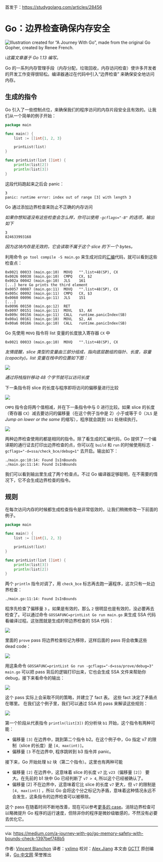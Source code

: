 首发于：https://studygolang.com/articles/28456

# Go：边界检查确保内存安全

![Illustration created for “A Journey With Go”, made from the original Go Gopher, created by Renee French.](https://raw.githubusercontent.com/studygolang/gctt-images2/master/20200304-Go-Memory-Safety-with-Bounds-Check/00.png)

ℹ️*这篇文章基于 Go 1.13 编写。*

Go 的一系列内存管理手段（内存分配，垃圾回收，内存访问检查）使许多开发者的开发工作变得很轻松。编译器通过在代码中引入“边界检查” 来确保安全地访问内存。

## 生成的指令

Go 引入了一些控制点位，来确保我们的程序访问的内存片段安全且有效的。让我们从一个简单的例子开始：

```go
package main

func main() {
    list := []int{1, 2, 3}

    printList(list)
}

func printList(list []int) {
    println(list[2])
    println(list[3])
}
```

这段代码跑起来之后会 panic：

```
3
panic: runtime error: index out of range [3] with length 3
```

Go 通过添加边界检查来防止不正确的内存访问

*如果你想知道没有这些检查会怎么样，你可以使用 `-gcflags="-B"` 的选项，输出如下*

```
3
824633993168
```

*因为这块内存是无效的，它会读取不属于这个 slice 的下一个 bytes。*

利用命令 `go tool compile -S main.go` 来生成对应的[汇编](https://golang.org/doc/asm)代码，就可以看到这些检查点：

```
0x0021 00033 (main.go:10)  MOVQ   "".list+48(SP), CX
0x0026 00038 (main.go:10)  CMPQ   CX, $2
0x002a 00042 (main.go:10)  JLS    161
[...] here Go prints the third element
0x0057 00087 (main.go:11)  MOVQ   "".list+48(SP), CX
0x005c 00092 (main.go:11)  CMPQ   CX, $3
0x0060 00096 (main.go:11)  JLS    151
[...]
0x0096 00150 (main.go:12)  RET
0x0097 00151 (main.go:11)  MOVL   $3, AX
0x009c 00156 (main.go:11)  CALL   runtime.panicIndex(SB)
0x00a1 00161 (main.go:10)  MOVL   $2, AX
0x00a6 00166 (main.go:10)  CALL   runtime.panicIndex(SB)
```

Go 先使用 `MOVQ` 指令将 list 变量的长度放入寄存器 `CX` 中

```
0x0021 00033 (main.go:10)  MOVQ   "".list+48(SP), CX
```

*友情提醒，slice 类型的变量由三部分组成，指向底层数组的指针、长度，容量(capacity)。list 变量在栈中的位置如下图：*

![](https://raw.githubusercontent.com/studygolang/gctt-images2/master/20200304-Go-Memory-Safety-with-Bounds-Check/00.png)

*通过将栈指针移动 48 个字节就可以访问长度*

下一条指令将 slice 的长度与程序即将访问的偏移量进行比较

![](https://raw.githubusercontent.com/studygolang/gctt-images2/master/20200304-Go-Memory-Safety-with-Bounds-Check/01.png)

`CMPQ` 指令会将两个值相减，并在下一条指令中与 0 进行比较。如果 slice 的长度（寄存器 `CX`）减去要访问的偏移量（在这个例子当中是 2）小于或等于 0（`JLS` 是 *Jump on lower or the same* 的缩写），程序就会跳到 `161` 处继续执行。

![](https://raw.githubusercontent.com/studygolang/gctt-images2/master/20200304-Go-Memory-Safety-with-Bounds-Check/02.png)

两种边界检查使用的都是相同的指令。除了看生成的汇编代码，Go 提供了一个编译期的通行证去打印出边界检查的点，你可以在 `build` 和 `run` 的时候使用标志 `-gcflags="-d=ssa/check_bce/debug=1"` 去开启。输出如下：

```
./main.go:10:14: Found IsInBounds
./main.go:11:14: Found IsInBounds
```

我们可以看到输出里生成了两个检查点。不过 Go 编译器足够聪明，在不需要的情况下，它不会生成边界检查的指令。

## 规则

在每次访问内存的时候都生成检查指令是非常低效的，让我们稍微修改一下前面的例子。

```go
package main

func main() {
    list := []int{1, 2, 3}

    printList(list)
}

func printList(list []int) {
    println(list[3])
    println(list[2])
}
```

两个 `println` 指令对调了，用 `check_bce` 标志再去跑一遍程序，这次只有一处边界检查：

```
./main.go:11:14: Found IsInBounds
```

程序先检查了偏移量 `3` 。如果是有效的，那么 `2` 很明显也是有效的，没必要再去检查了。可以通过命令 `GOSSAFUNC=printList Go run main.go` 来生成 SSA 代码看编译过程。这张图就是生成的带边界检查的 SSA 代码：

![](https://raw.githubusercontent.com/studygolang/gctt-images2/master/20200304-Go-Memory-Safety-with-Bounds-Check/03.png)

里面的 `prove` pass 将边界检查标记为移除，这样后面的 pass 将会收集这些 dead code：

![](https://raw.githubusercontent.com/studygolang/gctt-images2/master/20200304-Go-Memory-Safety-with-Bounds-Check/04.png)

用这条命令 `GOSSAFUNC=printList Go run -gcflags="-d=ssa/prove/debug=3" main.go` 可以把 pass 背后的逻辑打印出来，它也会生成 SSA 文件来帮助你 debug，接下来看命令的输出：

![](https://raw.githubusercontent.com/studygolang/gctt-images2/master/20200304-Go-Memory-Safety-with-Bounds-Check/05.png)

这个 pass 实际上会采取不同的策略，并建立了 fact 表。 这些 fact 决定了矛盾点在哪里。 在我们这个例子里，我们可以通过 SSA 的 pass 来解读这些规则：

![](https://raw.githubusercontent.com/studygolang/gctt-images2/master/20200304-Go-Memory-Safety-with-Bounds-Check/06.png)

第一个阶段从代表指令 `println(list[3])` 的分析块 `b1` 开始，这个指令有两种可能：

- 偏移量 `[3]` 在边界中，跳到第二个指令 b2。在这个例子中，Go 指定 v7 的限制（slice 的长度）是 `[4, max(int)]`。
- 偏移量 `[3` 不在边界中, 程序跳转到 b3 指令并 panic。

接下来，Go 开始处理 `b2` 块（第二个指令）。这里也有两种可能

- 偏移量 `[2]` 在边界中，这意味着 slice 的长度 `v7` 比 `v23`（偏移量 `[2]`） 要大。在先前的 b1 块中 Go 已经判断了 `v7 > 4`, 所以这个已经被确认了。
- 偏移量 [2] 不在边界中，这意味着它比 slice 的长度 `v7` 更大，但 `v7` 的限制是 `[4, max(int)]` ，所以 Go 会将这个分之标记为矛盾，意味着这种情况永远不会发生，这条指令的边界检查可以被移除。

这个 pass 在随着时间不断地改善，现在可以参考[更多的 case](https://github.com/golang/go/blob/master/test/prove.go)。消除边界检查可以略微提升 Go 程序的运行速度，但除非你的程序是微妙级敏感的，不然没有必要去优化它。

---

via: <https://medium.com/a-journey-with-go/go-memory-safety-with-bounds-check-1397bef748b5>

作者: [Vincent Blanchon](https://medium.com/@blanchon.vincent)
译者：[yxlimo](https://github.com/yxlimo)
校对：[Alex.Jiang](https://github.com/JYSDeveloper)
本文由 [GCTT](https://github.com/studygolang/GCTT) 原创编译，[Go 中文网](https://studygolang.com/) 荣誉推出
